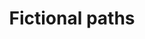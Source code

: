 ---
number: '1'
title: 'Fictional paths'
summary: 'Some paths are projected but others are imposed, some are planned and others just appear.'
text: 'Urban design isn’t complete when it is constructed, but when it is inhabited. When people make spaces their own and by the constant inhabit of them, they make decisions that could be convenient and functional for them. The paths that are designed are not always those that are needed; people create fictional paths that turn into recurrent routes as they respond better to their demands and necessities.'
question: 'Are those social dynamics a complement to urban design?'
image: '/fictional-paths.png'
---